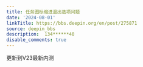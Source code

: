 ```yaml
---
title: 任务图标缩进退出选项问题
date: '2024-08-01'
linkTitle: https://bbs.deepin.org/en/post/275871
source: deepin_bbs
description:  134******40 
disable_comments: true
---
```

更新到V23最新内测
